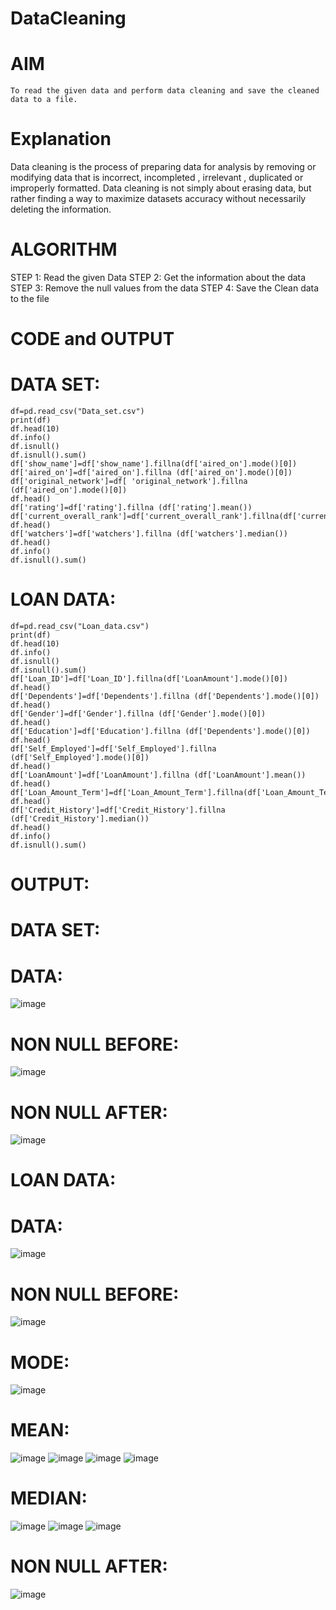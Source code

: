 # DataCleaning
# AIM
    To read the given data and perform data cleaning and save the cleaned data to a file.
# Explanation
Data cleaning is the process of preparing data for analysis by removing or modifying data that is incorrect,
incompleted , irrelevant , duplicated or improperly formatted. Data cleaning is not simply about erasing data, but rather finding a way to maximize datasets accuracy without necessarily deleting the information.

# ALGORITHM
STEP 1: Read the given Data STEP 2: Get the information about the data STEP 3: Remove the null values from the data STEP 4: Save the Clean data to the file

# CODE and OUTPUT
# DATA SET:
~~~import pandas as pd
df=pd.read_csv("Data_set.csv")
print(df)
df.head(10)
df.info()
df.isnull()
df.isnull().sum()
df['show_name']=df['show_name'].fillna(df['aired_on'].mode()[0])
df['aired_on']=df['aired_on'].fillna (df['aired_on'].mode()[0])
df['original_network']=df[ 'original_network'].fillna (df['aired_on'].mode()[0])
df.head()
df['rating']=df['rating'].fillna (df['rating'].mean())
df['current_overall_rank']=df['current_overall_rank'].fillna(df['current_overall_rank'].mean())
df.head()
df['watchers']=df['watchers'].fillna (df['watchers'].median())
df.head()
df.info()
df.isnull().sum()
~~~
# LOAN DATA:
~~~import pandas as pd
df=pd.read_csv("Loan_data.csv")
print(df)
df.head(10)
df.info()
df.isnull()
df.isnull().sum()
df['Loan_ID']=df['Loan_ID'].fillna(df['LoanAmount'].mode()[0])
df.head()
df['Dependents']=df['Dependents'].fillna (df['Dependents'].mode()[0])
df.head()
df['Gender']=df['Gender'].fillna (df['Gender'].mode()[0])
df.head()
df['Education']=df['Education'].fillna (df['Dependents'].mode()[0])
df.head()
df['Self_Employed']=df['Self_Employed'].fillna (df['Self_Employed'].mode()[0])
df.head()
df['LoanAmount']=df['LoanAmount'].fillna (df['LoanAmount'].mean())
df.head()
df['Loan_Amount_Term']=df['Loan_Amount_Term'].fillna(df['Loan_Amount_Term'].mean())
df.head()
df['Credit_History']=df['Credit_History'].fillna (df['Credit_History'].median())
df.head()
df.info()
df.isnull().sum()
~~~
# OUTPUT:
# DATA SET:
# DATA:
![image](https://github.com/Leela1822/DataCleaning/assets/106167639/e7592ff2-f33b-4165-adb5-2bc085f1e854)


# NON NULL BEFORE:
![image](https://github.com/Leela1822/DataCleaning/assets/106167639/161c924e-69b4-4243-af81-25351e77d9ad)


# NON NULL AFTER:
![image](https://github.com/Leela1822/DataCleaning/assets/106167639/54b21dd3-145a-4ada-af97-c89809c9301e)


# LOAN DATA:
# DATA:
![image](https://github.com/Leela1822/DataCleaning/assets/106167639/a51c6006-5ecb-4ca6-9f29-11d717b03649)


# NON NULL BEFORE:
![image](https://github.com/Leela1822/DataCleaning/assets/106167639/1b48f057-b32d-472e-a147-9001606a55a0)


# MODE:
![image](https://github.com/Leela1822/DataCleaning/assets/106167639/53904770-902c-4ae1-8c61-e82c2c028ec3)


# MEAN:
![image](https://github.com/Leela1822/DataCleaning/assets/106167639/d827f12b-665c-44b8-b157-2737e47beb66)
![image](https://github.com/Leela1822/DataCleaning/assets/106167639/ce2c475d-e774-4542-8395-6e5bdddd1d46)
![image](https://github.com/Leela1822/DataCleaning/assets/106167639/8f2f36d5-0f0b-42f5-b686-a39d26ad2e34)
![image](https://github.com/Leela1822/DataCleaning/assets/106167639/81f872ef-4275-45d9-b62d-5401f635f3ab)




# MEDIAN:
![image](https://github.com/Leela1822/DataCleaning/assets/106167639/6dba4ddf-57b3-4be3-8471-b4778553182d)
![image](https://github.com/Leela1822/DataCleaning/assets/106167639/b1f95b38-efd4-4d4c-bf20-64bf626a73c7)
![image](https://github.com/Leela1822/DataCleaning/assets/106167639/48a40e9c-fc33-452a-b9e2-39d5bc20a841)



# NON NULL AFTER:
![image](https://github.com/Leela1822/DataCleaning/assets/106167639/72e8501c-c303-4914-9f99-f10110a060e3)
